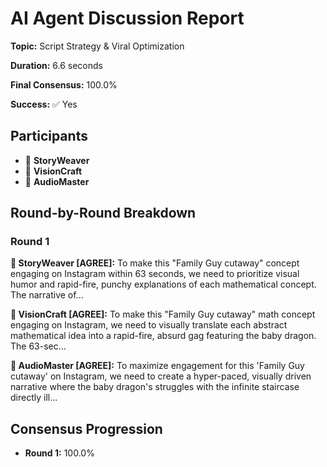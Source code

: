 # AI Agent Discussion Report

**Topic:** Script Strategy & Viral Optimization

**Duration:** 6.6 seconds

**Final Consensus:** 100.0%

**Success:** ✅ Yes

## Participants

- 📝 **StoryWeaver**
- 🎨 **VisionCraft**
- 🎵 **AudioMaster**

## Round-by-Round Breakdown

### Round 1

**📝 StoryWeaver [AGREE]:** To make this "Family Guy cutaway" concept engaging on Instagram within 63 seconds, we need to prioritize visual humor and rapid-fire, punchy explanations of each mathematical concept. The narrative of...

**🎨 VisionCraft [AGREE]:** To make this "Family Guy cutaway" math concept engaging on Instagram, we need to visually translate each abstract mathematical idea into a rapid-fire, absurd gag featuring the baby dragon.  The 63-sec...

**🎵 AudioMaster [AGREE]:** To maximize engagement for this 'Family Guy cutaway' on Instagram, we need to create a hyper-paced, visually driven narrative where the baby dragon's struggles with the infinite staircase directly ill...

## Consensus Progression

- **Round 1:** 100.0%
